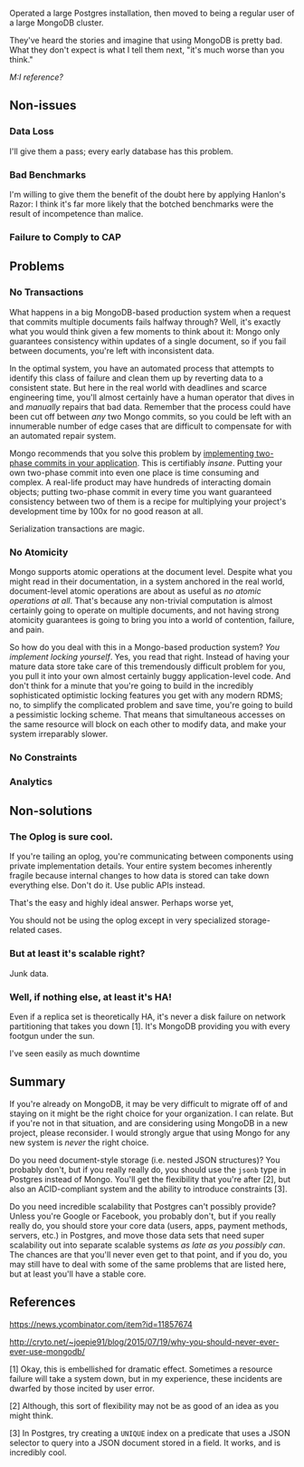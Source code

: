 Operated a large Postgres installation, then moved to being a regular user of a
large MongoDB cluster.

They've heard the stories and imagine that using MongoDB is pretty bad. What
they don't expect is what I tell them next, "it's much worse than you think."

_M:I reference?_

## Non-issues

### Data Loss

I'll give them a pass; every early database has this problem.

### Bad Benchmarks

I'm willing to give them the benefit of the doubt here by applying Hanlon's
Razor: I think it's far more likely that the botched benchmarks were the result
of incompetence than malice.

### Failure to Comply to CAP

## Problems

### No Transactions

What happens in a big MongoDB-based production system when a request that
commits multiple documents fails halfway through? Well, it's exactly what you
would think given a few moments to think about it: Mongo only guarantees
consistency within updates of a single document, so if you fail between
documents, you're left with inconsistent data.

In the optimal system, you have an automated process that attempts to identify
this class of failure and clean them up by reverting data to a consistent
state. But here in the real world with deadlines and scarce engineering time,
you'll almost certainly have a human operator that dives in and _manually_
repairs that bad data. Remember that the process could have been cut off
between _any_ two Mongo commits, so you could be left with an innumerable
number of edge cases that are difficult to compensate for with an automated
repair system.

Mongo recommends that you solve this problem by [implementing two-phase commits
in your application][two-phase]. This is certifiably _insane_. Putting your own
two-phase commit into even one place is time consuming and complex. A real-life
product may have hundreds of interacting domain objects; putting two-phase
commit in every time you want guaranteed consistency between two of them is a
recipe for multiplying your project's development time by 100x for no good
reason at all.

Serialization transactions are magic.

### No Atomicity

Mongo supports atomic operations at the document level. Despite what you might
read in their documentation, in a system anchored in the real world,
document-level atomic operations are about as useful as _no atomic operations
at all_. That's because any non-trivial computation is almost certainly going
to operate on multiple documents, and not having strong atomicity guarantees is
going to bring you into a world of contention, failure, and pain.

So how do you deal with this in a Mongo-based production system? _You implement
locking yourself_. Yes, you read that right. Instead of having your mature data
store take care of this tremendously difficult problem for you, you pull it
into your own almost certainly buggy application-level code. And don't think
for a minute that you're going to build in the incredibly sophisticated
optimistic locking features you get with any modern RDMS; no, to simplify the
complicated problem and save time, you're going to build a pessimistic locking
scheme. That means that simultaneous accesses on the same resource will block
on each other to modify data, and make your system irreparably slower.

### No Constraints

### Analytics

## Non-solutions

### The Oplog is sure cool.

If you're tailing an oplog, you're communicating between components using
private implementation details. Your entire system becomes inherently fragile
because internal changes to how data is stored can take down everything else.
Don't do it. Use public APIs instead.

That's the easy and highly ideal answer. Perhaps worse yet, 

You should not be using the oplog except in very specialized storage-related
cases.

### But at least it's scalable right?

Junk data.

### Well, if nothing else, at least it's HA!

Even if a replica set is theoretically HA, it's never a disk failure on network
partitioning that takes you down [1]. It's MongoDB providing you with every footgun
under the sun.

I've seen easily as much downtime 

## Summary

If you're already on MongoDB, it may be very difficult to migrate off of and
staying on it might be the right choice for your organization. I can relate.
But if you're not in that situation, and are considering using MongoDB in a new
project, please reconsider. I would strongly argue that using Mongo for any new
system is _never_ the right choice.

Do you need document-style storage (i.e. nested JSON structures)? You probably
don't, but if you really really do, you should use the `jsonb` type in Postgres
instead of Mongo. You'll get the flexibility that you're after [2], but also an
ACID-compliant system and the ability to introduce constraints [3].

Do you need incredible scalability that Postgres can't possibly provide? Unless
you're Google or Facebook, you probably don't, but if you really really do, you
should store your core data (users, apps, payment methods, servers, etc.) in
Postgres, and move those data sets that need super scalability out into
separate scalable systems _as late as you possibly can_. The chances are that
you'll never even get to that point, and if you do, you may still have to deal
with some of the same problems that are listed here, but at least you'll have a
stable core.

## References

https://news.ycombinator.com/item?id=11857674

http://cryto.net/~joepie91/blog/2015/07/19/why-you-should-never-ever-ever-use-mongodb/

[1] Okay, this is embellished for dramatic effect. Sometimes a resource failure
    will take a system down, but in my experience, these incidents are dwarfed
    by those incited by user error.

[2] Although, this sort of flexibility may not be as good of an idea as you
    might think.

[3] In Postgres, try creating a `UNIQUE` index on a predicate that uses a JSON
    selector to query into a JSON document stored in a field. It works, and is
    incredibly cool.

[two-phase]: https://docs.mongodb.com/manual/tutorial/perform-two-phase-commits/
